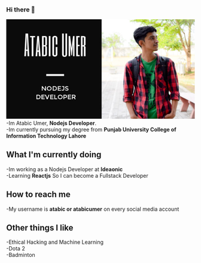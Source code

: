 ### Hi there 👋
![](https://github.com/Atabic/Atabic/blob/master/banner.jpg)
-Im Atabic Umer, **Nodejs Developer**.  
-Im currently pursuing my degree from **Punjab University College of Information Technology Lahore**

## What I'm currently doing

-Im working as a Nodejs Developer at **Ideaonic**  
-Learning **Reactjs** So I can become a Fullstack Developer


## How to reach me
-My username is **atabic or atabicumer** on every social media account

## Other things I like
-Ethical Hacking and Machine Learning  
-Dota 2   
-Badminton  
<!--
**Atabic/Atabic** is a ✨ _special_ ✨ repository because its `README.md` (this file) appears on your GitHub profile.
